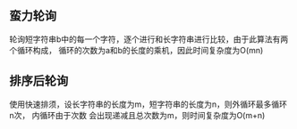 
## 蛮力轮询
轮询短字符串b中的每一个字符，逐个进行和长字符串进行比较，由于此算法有两个循环构成，
循环的次数为a和b的长度的乘机，因此时间复杂度为O(mn)

## 排序后轮询
使用快速排须，设长字符串的长度为m，短字符串的长度为n，则外循环最多循环n次，
内循环由于次数 会出现递减且总次数为m，则时间复杂度为O(m+n)
